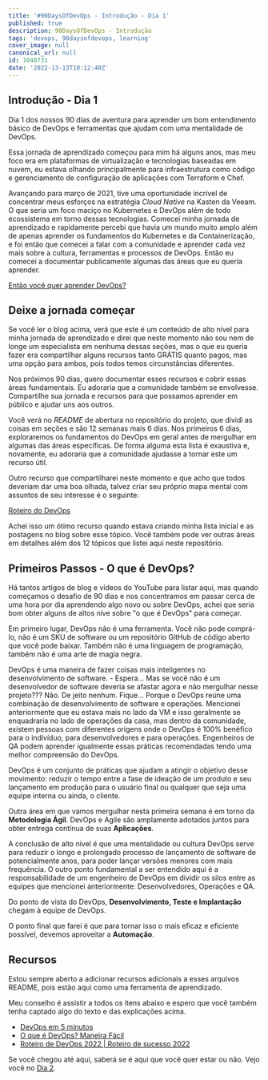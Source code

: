 ```yaml
---
title: '#90DaysOfDevOps - Introdução - Dia 1'
published: true
description: 90DaysOfDevOps - Introdução
tags: 'devops, 90daysofdevops, learning'
cover_image: null
canonical_url: null
id: 1048731
date: '2022-13-13T10:12:40Z'
---
```


## Introdução - Dia 1

Dia 1 dos nossos 90 dias de aventura para aprender um bom entendimento básico de DevOps e ferramentas que ajudam com uma mentalidade de DevOps.

Essa jornada de aprendizado começou para mim há alguns anos, mas meu foco era em plataformas de virtualização e tecnologias baseadas em nuvem, eu estava olhando principalmente para infraestrutura como código e gerenciamento de configuração de aplicações com Terraform e Chef.

Avançando para março de 2021, tive uma oportunidade incrível de concentrar meus esforços na estratégia _Cloud Native_ na Kasten da Veeam. O que seria um foco maciço no Kubernetes e DevOps além de todo ecossistema em torno dessas tecnologias. Comecei minha jornada de aprendizado e rapidamente percebi que havia um mundo muito amplo além de apenas aprender os fundamentos do Kubernetes e da Containerização, e foi então que comecei a falar com a comunidade e aprender cada vez mais sobre a cultura, ferramentas e processos de DevOps. Então eu comecei a documentar publicamente algumas das áreas que eu queria aprender.

[Então você quer aprender DevOps?](https://blog.kasten.io/devops-learning-curve)

## Deixe a jornada começar

Se você ler o blog acima, verá que este é um conteúdo de alto nível para minha jornada de aprendizado e direi que neste momento não sou nem de longe um especialista em nenhuma dessas seções, mas o que eu queria fazer era compartilhar alguns recursos tanto GRÁTIS quanto pagos, mas uma opção para ambos, pois todos temos circunstâncias diferentes.

Nos próximos 90 dias, quero documentar esses recursos e cobrir essas áreas fundamentais. Eu adoraria que a comunidade também se envolvesse. Compartilhe sua jornada e recursos para que possamos aprender em público e ajudar uns aos outros.

Você verá no _README_ de abertura no repositório do projeto, que dividi as coisas em seções e são 12 semanas mais 6 dias. Nos primeiros 6 dias, exploraremos os fundamentos do DevOps em geral antes de mergulhar em algumas das áreas específicas. De forma alguma esta lista é exaustiva e, novamente, eu adoraria que a comunidade ajudasse a tornar este um recurso útil.

Outro recurso que compartilharei neste momento e que acho que todos deveriam dar uma boa olhada, talvez criar seu próprio mapa mental com assuntos de seu interesse é o seguinte:

[Roteiro do DevOps](https://roadmap.sh/devops)

Achei isso um ótimo recurso quando estava criando minha lista inicial e as postagens no blog sobre esse tópico. Você também pode ver outras áreas em detalhes além dos 12 tópicos que listei aqui neste repositório.

## Primeiros Passos - O que é DevOps?

Há tantos artigos de blog e vídeos do YouTube para listar aqui, mas quando começamos o desafio de 90 dias e nos concentramos em passar cerca de uma hora por dia aprendendo algo novo ou sobre DevOps, achei que seria bom obter alguns de altos níve sobre "o que é DevOps" para começar.

Em primeiro lugar, DevOps não é uma ferramenta. Você não pode comprá-lo, não é um SKU de software ou um repositório GitHub de código aberto que você pode baixar. Também não é uma linguagem de programação, também não é uma arte de magia negra.

DevOps é uma maneira de fazer coisas mais inteligentes no desenvolvimento de software. - Espera... Mas se você não é um desenvolvedor de software deveria se afastar agora e não mergulhar nesse projeto??? Não. De jeito nenhum. Fique... Porque o DevOps reúne uma combinação de desenvolvimento de software e operações. Mencionei anteriormente que eu estava mais no lado da VM e isso geralmente se enquadraria no lado de operações da casa, mas dentro da comunidade, existem pessoas com diferentes origens onde o DevOps é 100% benéfico para o indivíduo, para desenvolvedores e para operações. Engenheiros de QA podem aprender igualmente essas práticas recomendadas tendo uma melhor compreensão do DevOps.

DevOps é um conjunto de práticas que ajudam a atingir o objetivo desse movimento: reduzir o tempo entre a fase de ideação de um produto e seu lançamento em produção para o usuário final ou qualquer que seja uma equipe interna ou ainda, o cliente.

Outra área em que vamos mergulhar nesta primeira semana é em torno da **Metodologia Ágil**. DevOps e Agile são amplamente adotados juntos para obter entrega contínua de suas **Aplicações**.

A conclusão de alto nível é que uma mentalidade ou cultura DevOps serve para reduzir o longo e prolongado processo de lançamento de software de potencialmente anos, para poder lançar versões menores com mais frequência. O outro ponto fundamental a ser entendido aqui é a responsabilidade de um engenheiro de DevOps em dividir os silos entre as equipes que mencionei anteriormente: Desenvolvedores, Operações e QA.

Do ponto de vista do DevOps, **Desenvolvimento, Teste e Implantação** chegam à equipe de DevOps.

O ponto final que farei é que para tornar isso o mais eficaz e eficiente possível, devemos aproveitar a **Automação**.

## Recursos

Estou sempre aberto a adicionar recursos adicionais a esses arquivos README, pois estão aqui como uma ferramenta de aprendizado.

Meu conselho é assistir a todos os itens abaixo e espero que você também tenha captado algo do texto e das explicações acima.

- [DevOps em 5 minutos](https://www.youtube.com/watch?v=Xrgk023l4lI)
- [O que é DevOps? Maneira Fácil](https://www.youtube.com/watch?v=_Gpe1Zn-1fE&t=43s)
- [Roteiro de DevOps 2022 | Roteiro de sucesso 2022](https://www.youtube.com/watch?v=7l_n97Mt0ko)

Se você chegou até aqui, saberá se é aqui que você quer estar ou não. Vejo você no [Dia 2](day02.md).
